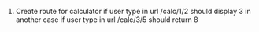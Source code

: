 1. Create route for calculator if user type in url /calc/1/2 should display 3 in another case if user type in url /calc/3/5 should return 8
